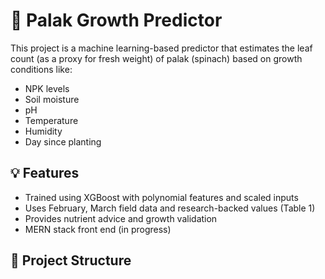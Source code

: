  # 🥬 Palak Growth Predictor

This project is a machine learning-based predictor that estimates the leaf count (as a proxy for fresh weight) of palak (spinach) based on growth conditions like:

- NPK levels
- Soil moisture
- pH
- Temperature
- Humidity
- Day since planting

## 💡 Features

- Trained using XGBoost with polynomial features and scaled inputs
- Uses February, March field data and research-backed values (Table 1)
- Provides nutrient advice and growth validation
- MERN stack front end (in progress)

## 📁 Project Structure


